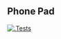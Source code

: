 ## Phone Pad

[![.Tests](https://github.com/Roy19/phone-pad/actions/workflows/buildandtest.yml/badge.svg)](https://github.com/Roy19/phone-pad/actions/workflows/buildandtest.yml)